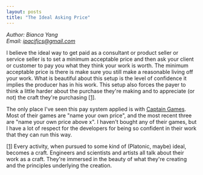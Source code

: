 ```yaml
---
layout: posts
title: "The Ideal Asking Price"
---
```

*Author: Bianca Yang*<br>
*Email: ipacifics@gmail.com*<br>

I believe the ideal way to get paid as a consultant or product seller or
service seller is to set a minimum acceptable price and then ask your client
or customer to pay you what they think your work is worth. The minimum
acceptable price is there is make sure you still make a reasonable living off
your work. What is beautiful about this setup is the level of confidence it
implies the producer has in his work. This setup also forces the payer to
think a little harder about the purchase they're making and to appreciate (or
not) the craft they're purchasing [[1]](#1d)<a name="1u"></a>.

The only place I've seen this pay system applied is with [Captain Games](https://captaingames.itch.io/freeways).
Most of their games are "name your own price", and the most recent three are
"name your own price above x". I haven't bought any of their games, but I have
a lot of respect for the developers for being so confident in their work that
they can run this way.

[[1]](#1u)<a name="1d"></a>
Every activity, when pursued to some kind of (Platonic, maybe) ideal, becomes
a craft. Engineers and scientists and artists all talk about their work as a
craft. They're immersed in the beauty of what they're creating and the
principles underlying the creation.
